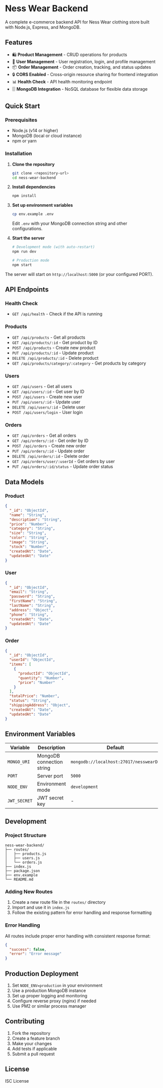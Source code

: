 # Ness Wear Backend

A complete e-commerce backend API for Ness Wear clothing store built with Node.js, Express, and MongoDB.

## Features

- 🛍️ **Product Management** - CRUD operations for products
- 👥 **User Management** - User registration, login, and profile management
- 📦 **Order Management** - Order creation, tracking, and status updates
- 🔒 **CORS Enabled** - Cross-origin resource sharing for frontend integration
- 📊 **Health Check** - API health monitoring endpoint
- 🗄️ **MongoDB Integration** - NoSQL database for flexible data storage

## Quick Start

### Prerequisites

- Node.js (v14 or higher)
- MongoDB (local or cloud instance)
- npm or yarn

### Installation

1. **Clone the repository**
   ```bash
   git clone <repository-url>
   cd ness-wear-backend
   ```

2. **Install dependencies**
   ```bash
   npm install
   ```

3. **Set up environment variables**
   ```bash
   cp env.example .env
   ```
   Edit `.env` with your MongoDB connection string and other configurations.

4. **Start the server**
   ```bash
   # Development mode (with auto-restart)
   npm run dev
   
   # Production mode
   npm start
   ```

The server will start on `http://localhost:5000` (or your configured PORT).

## API Endpoints

### Health Check
- `GET /api/health` - Check if the API is running

### Products
- `GET /api/products` - Get all products
- `GET /api/products/:id` - Get product by ID
- `POST /api/products` - Create new product
- `PUT /api/products/:id` - Update product
- `DELETE /api/products/:id` - Delete product
- `GET /api/products/category/:category` - Get products by category

### Users
- `GET /api/users` - Get all users
- `GET /api/users/:id` - Get user by ID
- `POST /api/users` - Create new user
- `PUT /api/users/:id` - Update user
- `DELETE /api/users/:id` - Delete user
- `POST /api/users/login` - User login

### Orders
- `GET /api/orders` - Get all orders
- `GET /api/orders/:id` - Get order by ID
- `POST /api/orders` - Create new order
- `PUT /api/orders/:id` - Update order
- `DELETE /api/orders/:id` - Delete order
- `GET /api/orders/user/:userId` - Get orders by user
- `PUT /api/orders/:id/status` - Update order status

## Data Models

### Product
```json
{
  "_id": "ObjectId",
  "name": "String",
  "description": "String",
  "price": "Number",
  "category": "String",
  "size": "String",
  "color": "String",
  "image": "String",
  "stock": "Number",
  "createdAt": "Date",
  "updatedAt": "Date"
}
```

### User
```json
{
  "_id": "ObjectId",
  "email": "String",
  "password": "String",
  "firstName": "String",
  "lastName": "String",
  "address": "Object",
  "phone": "String",
  "createdAt": "Date",
  "updatedAt": "Date"
}
```

### Order
```json
{
  "_id": "ObjectId",
  "userId": "ObjectId",
  "items": [
    {
      "productId": "ObjectId",
      "quantity": "Number",
      "price": "Number"
    }
  ],
  "totalPrice": "Number",
  "status": "String",
  "shippingAddress": "Object",
  "createdAt": "Date",
  "updatedAt": "Date"
}
```

## Environment Variables

| Variable | Description | Default |
|----------|-------------|---------|
| `MONGO_URI` | MongoDB connection string | `mongodb://localhost:27017/nesswearDB` |
| `PORT` | Server port | `5000` |
| `NODE_ENV` | Environment mode | `development` |
| `JWT_SECRET` | JWT secret key | - |

## Development

### Project Structure
```
ness-wear-backend/
├── routes/
│   ├── products.js
│   ├── users.js
│   └── orders.js
├── index.js
├── package.json
├── env.example
└── README.md
```

### Adding New Routes

1. Create a new route file in the `routes/` directory
2. Import and use it in `index.js`
3. Follow the existing pattern for error handling and response formatting

### Error Handling

All routes include proper error handling with consistent response format:
```json
{
  "success": false,
  "error": "Error message"
}
```

## Production Deployment

1. Set `NODE_ENV=production` in your environment
2. Use a production MongoDB instance
3. Set up proper logging and monitoring
4. Configure reverse proxy (nginx) if needed
5. Use PM2 or similar process manager

## Contributing

1. Fork the repository
2. Create a feature branch
3. Make your changes
4. Add tests if applicable
5. Submit a pull request

## License

ISC License

